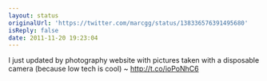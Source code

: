 ```yaml
---
layout: status
originalUrl: 'https://twitter.com/marcgg/status/138336576391495680'
isReply: false
date: 2011-11-20 19:23:04
---
```


I just updated by photography website with pictures taken with a disposable camera (because low tech is cool) ~ http://t.co/ioPoNhC6
